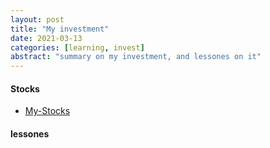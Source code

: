 ```yaml
---
layout: post
title: "My investment"
date: 2021-03-13
categories: [learning, invest]
abstract: "summary on my investment, and lessones on it"
---
```


#### Stocks  

* [My-Stocks](https://docs.google.com/spreadsheets/d/13oVXolE1bBj1zLOu-F57pCDwCVjfDUATLxat02qbxTg/edit#gid=1379632901)  



#### lessones 

